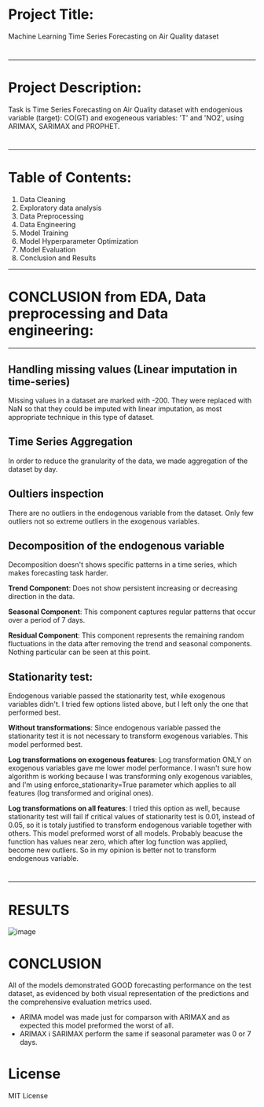 # Project Title:
Machine Learning Time Series Forecasting on Air Quality dataset
#
---
# Project Description:
Task is Time Series Forecasting on Air Quality dataset with endogenious variable (target): CO(GT) and exogeneous variables: 'T' and 'NO2', using ARIMAX, SARIMAX and PROPHET. 
#
---
# Table of Contents:

  1. Data Cleaning
  2. Exploratory data analysis
  3. Data Preprocessing 
  4. Data Engineering
  5. Model Training
  6. Model Hyperparameter Optimization
  7. Model Evaluation
  8. Conclusion and Results
---
#

# CONCLUSION from EDA, Data preprocessing and Data engineering:

---
## Handling missing values (Linear imputation in time-series)
Missing values in a dataset are marked with -200. They were replaced with NaN so that they could be imputed with linear imputation, as most appropriate technique in this type of dataset.    

## Time Series Aggregation
In order to reduce the granularity of the data, we made аggregation of the dataset by day.

## Oultiers inspection
There are no outliers in the endogenous variable from the dataset. Only few outliers not so extreme outliers in the exogenous variables.

## Decomposition of the endogenous variable

Decomposition doesn't shows specific patterns in a time series, which makes forecasting task harder.

**Trend Component**: Does not show persistent increasing or decreasing direction in the data.

**Seasonal Component**: This component captures regular patterns that occur over a period of 7 days.

**Residual Component**: This component represents the remaining random fluctuations in the data after removing the trend and seasonal components. Nothing particular can be seen at this point.      

## Stationarity test: 
Endogenous variable passed the stationarity test, while exogenous variables didn't. I tried few options listed above, but I left only the one that performed best. 

**Without transformations**: Since endogenous variable passed the stationarity test it is not necessary to transform exogenous variables. This model performed best.

**Log transformations on exogenous features**: Log transformation ONLY on exogenous variables gave me lower model performance. I wasn't sure how algorithm is working because I was transforming only exogenous variables, and I'm using enforce_stationarity=True parameter which applies to all features (log transformed and original ones). 

**Log transformations on all features**: I tried this option as well, because stationarity test will fail if critical values of stationarity test is 0.01, instead of 0.05, so it is totaly justified to transform endogenous variable together with others. This model preformed worst of all models. Probably beacuse the function has values near zero, which after log function was applied, become new outliers. So in my opinion is better not to transform endogenous variable.  

#    
---
# RESULTS

![image](https://github.com/VesnaPop-Dimitrijoska/ML-Time-Series-Forecasting---AirQuality-/assets/144008804/ae3f1172-83c5-48de-b426-fe9e1ca731ff)


# CONCLUSION
All of the models demonstrated GOOD forecasting performance on the test dataset, as evidenced by both visual representation of the predictions and the comprehensive evaluation metrics used.     
* ARIMA model was made just for comparson with ARIMAX and as expected this model preformed the worst of all. 
* ARIMAX i SARIMAX perform the same if seasonal parameter was 0 or 7 days.



#
# License
MIT License
#
